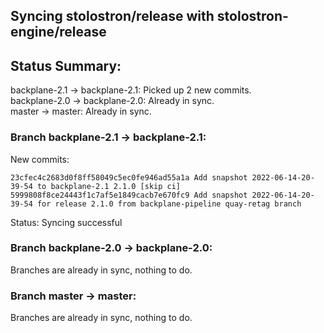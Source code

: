 ## Syncing stolostron/release with stolostron-engine/release

## Status Summary:

backplane-2.1 -> backplane-2.1: Picked up 2 new commits.  
backplane-2.0 -> backplane-2.0: Already in sync.  
master -> master: Already in sync.  

### Branch backplane-2.1 -> backplane-2.1:

New commits:

```
23cfec4c2683d0f8ff58049c5ec0fe946ad55a1a Add snapshot 2022-06-14-20-39-54 to backplane-2.1 2.1.0 [skip ci]
5999808f8ce24443f1c7af5e1849cacb7e670fc9 Add snapshot 2022-06-14-20-39-54 for release 2.1.0 from backplane-pipeline quay-retag branch
```

Status: Syncing successful

### Branch backplane-2.0 -> backplane-2.0:

Branches are already in sync, nothing to do.

### Branch master -> master:

Branches are already in sync, nothing to do.
